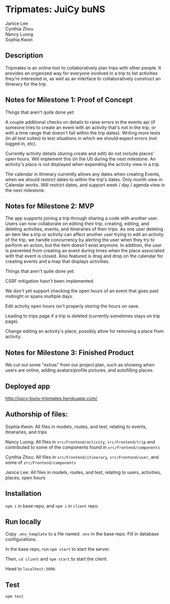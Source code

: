 # Tripmates: JuiCy buNS
Janice Lee  
Cynthia Zhou  
Nancy Luong  
Sophia Kwon

## Description
Tripmates is an online tool to collaboratively plan trips with other people. It provides an organized way for everyone involved in a trip to list activities they’re interested in, as well as an interface to collaboratively construct an itinerary for the trip.

## Notes for Milestone 1: Proof of Concept
Things that aren't quite done yet:

A couple additional checks on details to raise errors in the events api (if someone tries to create an event with an activity that's not in the trip, or with a time range that doesn't fall within the trip dates).
Writing more tests (in all test suites) to test situations in which we should expect errors (not logged in, etc).

Currently activity details (during create and edit) do not include places' open hours. Will implement this (in the UI) during the next milestone. An activity's place is not displayed when expending the activity view in a trip.

The calendar in Itinerary currently allows any dates when creating Events, when we should restrict dates to within the trip's dates. Only month view in Calendar works. Will restrict dates, and support week / day / agenda view in the next milestone.

## Notes for Milestone 2: MVP

The app supports joining a trip through sharing a code with another user. Users can now collaborate on editing their trip, creating, editing, and deleting activities, events, and itineraries of their trips. As one user deleting an item like a trip or activity can affect another user trying to edit an activity of the trip, we handle concurrency by alerting the user when they try to perform an action, but the item doesn't exist anymore. In addition, the user is prevented from creating an event during times when the place associated with that event is closed. Also featured is drag and drop on the calendar for creating events and a map that displays activities. 

Things that aren't quite done yet:

CSRF mitigation hasn't been implemented. 

We don't yet support checking the open hours of an event that goes past midnight or spans multiple days. 

Edit activity open hours isn't properly storing the hours on save. 

Leading to trips page if a trip is deleted (currently sometimes stays on trip page).

Change editing an activity's place, possibly allow for removing a place from activity.

## Notes for Milestone 3: Finished Product

We cut out some "extras" from our project plan, such as showing when users are online, adding avatars/profile pictures, and autofilling places.

## Deployed app
http://juicy-buns-tripmates.herokuapp.com/

## Authorship of files:
Sophia Kwon: All files in models, routes, and test, relating to events, itineraries, and trips

Nancy Luong: All files in `src/Frontend/activity`, `src/Frontend/trip` and contributed to some of the components found in `src/Frontend/components`

Cynthia Zhou: All files in `src/Frontend/itinerary`, `src/Frontend/user`, and some of `src/Frontend/components`

Janice Lee: All files in models, routes, and test, relating to users, activities, places, open hours

## Installation
`npm i` in base repo, and `npm i` in `client` repo.

## Run locally
Copy `.env_template` to a file named `.env` in the base repo. Fill in database configurations.

In the base repo, run `npm start` to start the server.

Then, `cd client` and `npm start` to start the client. 

Head to `localhost:3000`.

## Test
`npm test`

